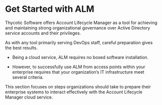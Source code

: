 ﻿[title]: # (Get Started with ALM)
[tags]: # (Account Lifecycle Manager,ALM,)
[priority]: # (5000)

# Get Started with ALM

Thycotic Software offers Account Lifecycle Manager as a tool for achieving and maintaining strong organizational governance over Active Directory service accounts and their privileges.

As with any tool primarily serving DevOps staff, careful preparation gives the best results.

* Being a cloud service, ALM requires no boxed software installation.

* However, to successfully use ALM from access points within your enterprise requires that your organization’s IT infrastructure meet several criteria.

This section focuses on steps organizations should take to prepare their enterprise systems to interact effectively with the Account Lifecycle Manager cloud service.
  
  


